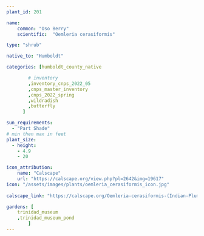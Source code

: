 ```yaml
---
plant_id: 201 

name: 
    common: "Oso Berry"    
    scientific:  "Oemleria cerasiformis"  

type: "shrub"

native_to: "Humboldt"

categories: [humboldt_county_native

        # inventory
        ,inventory_cnps_2022_05
        ,cnps_master_inventory
        ,cnps_2022_spring
        ,wildradish
        ,butterfly
      ]

sun_requirements:
  - "Part Shade"
# min then max in feet
plant_size:
  - height: 
    - 4.9 
    - 20

icon_attribution: 
    name: "Calscape"
    url: "https://calscape.org/view.php?pl=2642&img=19617"
icon: "/assets/images/plants/oemleria_cerasiformis_icon.jpg"
 
calscape_link: "https://calscape.org/Oemleria-cerasiformis-(Indian-Plum)"

gardens: [
    trinidad_museum
    ,trinidad_museum_pond
        ]
---
```








